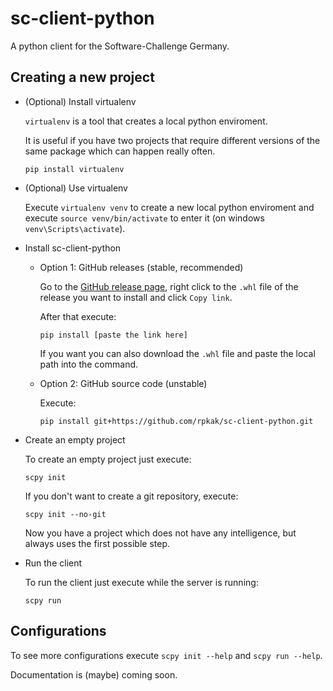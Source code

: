 # sc-client-python

A python client for the Software-Challenge Germany.

## Creating a new project

- (Optional) Install virtualenv

  `virtualenv` is a tool that creates a local python enviroment.

  It is useful if you have two projects that require different versions of the same package which can happen really often.

  ```
  pip install virtualenv
  ```

- (Optional) Use virtualenv

  Execute `virtualenv venv` to create a new local python enviroment and execute `source venv/bin/activate` to enter it (on windows `venv\Scripts\activate`).

- Install sc-client-python

  - Option 1: GitHub releases (stable, recommended)

    Go to the [GitHub release page](https://github.com/rpkak/sc-client-python/releases), right click to the `.whl` file of the release you want to install and click `Copy link`.

    After that execute:

    ```
    pip install [paste the link here]
    ```

    If you want you can also download the `.whl` file and paste the local path into the command.

  - Option 2: GitHub source code (unstable)

    Execute:

    ```
    pip install git+https://github.com/rpkak/sc-client-python.git
    ```

- Create an empty project

  To create an empty project just execute:

  ```
  scpy init
  ```

  If you don't want to create a git repository, execute:

  ```
  scpy init --no-git
  ```

  Now you have a project which does not have any intelligence, but always uses the first possible step.

- Run the client

  To run the client just execute while the server is running:

  ```
  scpy run
  ```

## Configurations

To see more configurations execute `scpy init --help` and `scpy run --help`.

Documentation is (maybe) coming soon.
